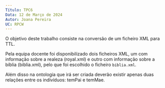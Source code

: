 ```yaml
---
Título: TPC6
Data: 12 de Março de 2024
Autor: Joana Pereira
UC: RPCW
---
```


O objetivo deste trabalho consiste na conversão de um ficheiro XML para TTL. 

Pela equipa docente foi disponibilizado dois ficheiros XML, um com informação sobre a realeza (royal.xml) e outro com informação sobre a bíblia (biblia.xml), pelo que foi escolhido o ficheiro `biblia.xml`.

Além disso na ontologia que irá ser criada deverão existir apenas duas relações entre os indivíduos: temPai e temMae.